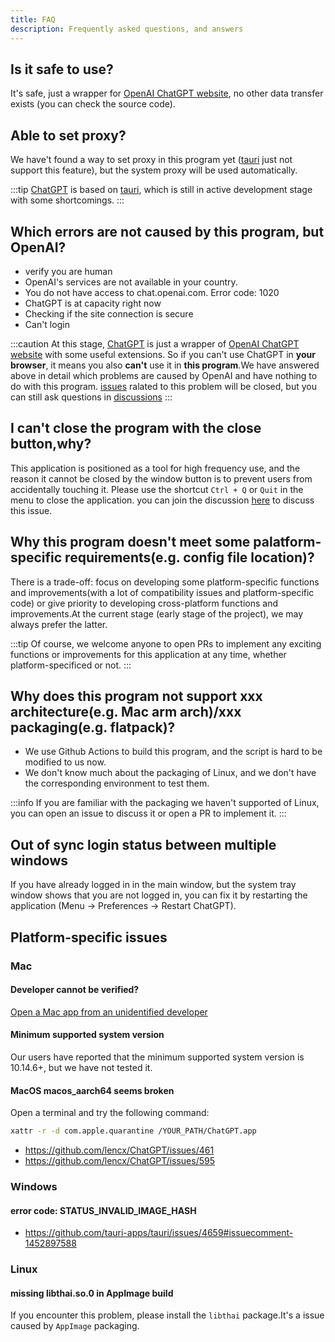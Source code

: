 ```yaml
---
title: FAQ
description: Frequently asked questions, and answers
---
```


## Is it safe to use?

It's safe, just a wrapper for [OpenAI ChatGPT website](https://chat.openai.com/), no other data transfer exists (you can check the source code).

## Able to set proxy?

We have't found a way to set proxy in this program yet ([tauri](https://github.com/tauri-apps/tauri) just not support this feature), but the system proxy will be used automatically.

:::tip
[ChatGPT](https://github.com/lencx/ChatGPT) is based on [tauri](https://github.com/tauri-apps/tauri), which is still in active development stage with some shortcomings.
:::

## Which errors are **not** caused by this program, but OpenAI?

- verify you are human
- OpenAI's services are not available in your country.
- You do not have access to chat.openai.com. Error code: 1020
- ChatGPT is at capacity right now
- Checking if the site connection is secure
- Can't login

:::caution
At this stage, [ChatGPT](https://github.com/lencx/ChatGPT) is just a wrapper of [OpenAI ChatGPT website](https://chat.openai.com/) with some useful extensions.
So if you can't use ChatGPT in **your browser**, it means you also **can't** use it in **this program**.We have answered above in detail which problems are caused by OpenAI and have nothing to do with this program.
[issues](https://github.com/lencx/ChatGPT/issues) ralated to this problem will be closed, but you can still ask questions in [discussions](https://github.com/lencx/ChatGPT/discussions)
:::

## I can't close the program with the close button,why?

This application is positioned as a tool for high frequency use, and the reason it cannot be closed by the window button is to prevent users from accidentally touching it.
Please use the shortcut `Ctrl + Q` or `Quit` in the menu to close the application.
you can join the discussion [here](https://github.com/lencx/ChatGPT/discussions/205) to discuss this issue.

## Why this program doesn't meet some palatform-specific requirements(e.g. config file location)?

There is a trade-off: focus on developing some platform-specific functions and improvements(with a lot of compatibility issues and platform-specific code) or give priority to developing cross-platform functions and improvements.At the current stage (early stage of the project), we may always prefer the latter.

:::tip
Of course, we welcome anyone to open PRs to implement any exciting functions or improvements for this application at any time, whether platform-specificed or not.
:::

## Why does this program not support xxx architecture(e.g. Mac arm arch)/xxx packaging(e.g. flatpack)?

- We use Github Actions to build this program, and the script is hard to be modified to us now.
- We don't know much about the packaging of Linux, and we don't have the corresponding environment to test them.

:::info
If you are familiar with the packaging we haven't supported of Linux, you can open an issue to discuss it or open a PR to implement it.
:::

## Out of sync login status between multiple windows

If you have already logged in in the main window, but the system tray window shows that you are not logged in, you can fix it by restarting the application (Menu -> Preferences -> Restart ChatGPT).

## Platform-specific issues

### Mac

#### Developer cannot be verified?

[Open a Mac app from an unidentified developer](https://support.apple.com/en-sg/guide/mac-help/mh40616/mac)

#### Minimum supported system version

Our users have reported that the minimum supported system version is 10.14.6+, but we have not tested it.

#### MacOS macos_aarch64 seems broken

Open a terminal and try the following command:

```bash
xattr -r -d com.apple.quarantine /YOUR_PATH/ChatGPT.app
```

- https://github.com/lencx/ChatGPT/issues/461
- https://github.com/lencx/ChatGPT/issues/595

### Windows

#### error code: STATUS_INVALID_IMAGE_HASH

- https://github.com/tauri-apps/tauri/issues/4659#issuecomment-1452897588

### Linux

#### missing libthai.so.0 in AppImage build

If you encounter this problem, please install the `libthai` package.It's a issue caused by `AppImage` packaging.
